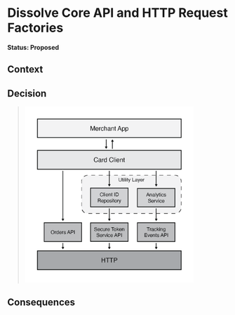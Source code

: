 # Dissolve Core API and HTTP Request Factories

**Status: Proposed**

## Context

## Decision

> <img src="./figure-card-client-example.png" height="400" alt="Example CardClient architecture without a Core API component">

## Consequences

